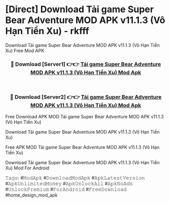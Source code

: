 # [Direct] Download Tải game Super Bear Adventure MOD APK v11.1.3 (Vô Hạn Tiền Xu) - rkfff
Download Tải game Super Bear Adventure MOD APK v11.1.3 (Vô Hạn Tiền Xu) Free Mod APK

<div align="center">
<h3>🔴 Download [Server1] 👉👉 <a href="https://apk-comot.site?title=Tải_game_Super_Bear_Adventure_MOD_APK_v11.1.3_(Vô_Hạn_Tiền_Xu)">Tải game Super Bear Adventure MOD APK v11.1.3 (Vô Hạn Tiền Xu) Mod Apk</a></h3><br>

<h3>🔴 Download [Server2] 👉👉 <a href="https://apk-comot.site?title=Tải_game_Super_Bear_Adventure_MOD_APK_v11.1.3_(Vô_Hạn_Tiền_Xu)">Tải game Super Bear Adventure MOD APK v11.1.3 (Vô Hạn Tiền Xu) Mod Apk</a></h3>
</div>


Free Download APK MOD Tải game Super Bear Adventure MOD APK v11.1.3 (Vô Hạn Tiền Xu)

Download Tải game Super Bear Adventure MOD APK v11.1.3 (Vô Hạn Tiền Xu) 

Free APK MOD Tải game Super Bear Adventure MOD APK v11.1.3 (Vô Hạn Tiền Xu) 

Download Tải game Super Bear Adventure MOD APK v11.1.3 (Vô Hạn Tiền Xu) Mod For Android

𝚃𝚊𝚐𝚜: #𝙼𝚘𝚍𝙰𝚙𝚔 #𝙳𝚘𝚠𝚗𝚕𝚘𝚊𝚍𝙼𝚘𝚍𝙰𝚙𝚔 #𝙰𝚙𝚔𝙻𝚊𝚝𝚎𝚜𝚝𝚅𝚎𝚛𝚜𝚒𝚘𝚗 #𝙰𝚙𝚔𝚄𝚗𝚕𝚒𝚖𝚒𝚝𝚎𝚍𝙼𝚘𝚗𝚎𝚢 #𝙰𝚙𝚔𝚄𝚗𝚕𝚘𝚌𝚔𝙰𝚕𝚕 #𝙰𝚙𝚔𝙽𝚘𝙰𝚍𝚜 #𝚄𝚗𝚕𝚘𝚌𝚔𝙿𝚛𝚎𝚖𝚒𝚞𝚖 #𝙵𝚘𝚛𝙰𝚗𝚍𝚛𝚘𝚒𝚍 #𝙵𝚛𝚎𝚎𝙳𝚘𝚠𝚗𝚕𝚘𝚊𝚍 #home_design_mod_apk